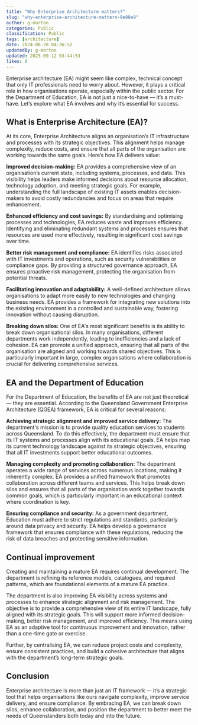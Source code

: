 ```yaml
---
title: "Why Enterprise Architecture matters?"
slug: "why-enterprise-architecture-matters-9e88e9"
author: g-morton
categories: Public
classification: Public
tags: [architecture]
date: 2024-08-28 04:36:52 
updatedBy: g-morton
updated: 2025-09-12 03:44:53 
likes: 0
---
```


Enterprise architecture (EA) might seem like complex, technical concept that only IT professionals need to worry about. However, it plays a critical role in how organisations operate, especially within the public sector. For the Department of Education, EA is not just a nice-to-have — it’s a must-have. Let’s explore what EA involves and why it’s essential for success.

## What is Enterprise Architecture (EA)?
At its core, Enterprise Architecture aligns an organisation’s IT infrastructure and processes with its strategic objectives. This alignment helps manage complexity, reduce costs, and ensure that all parts of the organisation are working towards the same goals. Here’s how EA delivers value:

**Improved decision-making:** EA provides a comprehensive view of an organisation’s current state, including systems, processes, and data. This visibility helps leaders make informed decisions about resource allocation, technology adoption, and meeting strategic goals. For example, understanding the full landscape of existing IT assets enables decision-makers to avoid costly redundancies and focus on areas that require enhancement.

**Enhanced efficiency and cost savings:** By standardising and optimising processes and technologies, EA reduces waste and improves efficiency. Identifying and eliminating redundant systems and processes ensures that resources are used more effectively, resulting in significant cost savings over time.

**Better risk management and compliance:** EA identifies risks associated with IT investments and operations, such as security vulnerabilities or compliance gaps. By providing a structured governance approach, EA ensures proactive risk management, protecting the organisation from potential threats.

**Facilitating innovation and adaptability:** A well-defined architecture allows organisations to adapt more easily to new technologies and changing business needs. EA provides a framework for integrating new solutions into the existing environment in a controlled and sustainable way, fostering innovation without causing disruption.

**Breaking down silos:** One of EA's most significant benefits is its ability to break down organisational silos. In many organisations, different departments work independently, leading to inefficiencies and a lack of cohesion. EA can promote a unified approach, ensuring that all parts of the organisation are aligned and working towards shared objectives. This is particularly important in large, complex organisations where collaboration is crucial for delivering comprehensive services.

## EA and the Department of Education
For the Department of Education, the benefits of EA are not just theoretical — they are essential. According to the Queensland Government Enterprise Architecture (QGEA) framework, EA is critical for several reasons:

**Achieving strategic alignment and improved service delivery:** The department's mission is to provide quality education services to students across Queensland. To do this effectively, the department must ensure that its IT systems and processes align with its educational goals. EA helps map its current technology landscape against its strategic objectives, ensuring that all IT investments support better educational outcomes.

**Managing complexity and promoting collaboration:** The department operates a wide range of services across numerous locations, making it inherently complex. EA provides a unified framework that promotes collaboration across different teams and services. This helps break down silos and ensures that all parts of the organisation work together towards common goals, which is particularly important in an educational context where coordination is key.

**Ensuring compliance and security:** As a government department, Education must adhere to strict regulations and standards, particularly around data privacy and security. EA helps develop a governance framework that ensures compliance with these regulations, reducing the risk of data breaches and protecting sensitive information.

## Continual improvement
Creating and maintaining a mature EA requires continual development. The department is refining its reference models, catalogues, and required patterns, which are foundational elements of a mature EA practice.

The department is also improving EA visibility across systems and processes to enhance strategic alignment and risk management. The objective is to provide a comprehensive view of its entire IT landscape, fully aligned with its strategic goals. This will support more informed decision-making, better risk management, and improved efficiency.
This means using EA as an adaptive tool for continuous improvement and innovation, rather than a one-time gate or exercise.

Further, by centralising EA, we can reduce project costs and complexity, ensure consistent practices, and build a cohesive architecture that aligns with the department’s long-term strategic goals.

## Conclusion
Enterprise architecture is more than just an IT framework — it’s a strategic tool that helps organisations like ours navigate complexity, improve service delivery, and ensure compliance. By embracing EA, we can break down silos, enhance collaboration, and position the department to better meet the needs of Queenslanders both today and into the future.